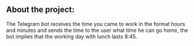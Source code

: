 ##  About the project:  
The Telegram bot receives the time you came to work in the format hours and minutes and sends the time to the user what time he can go home, the bot implies that the working day with lunch lasts 8:45.
